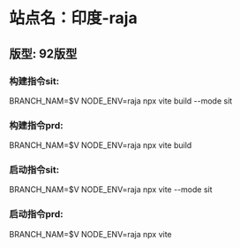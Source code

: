 # 站点名：印度-raja

## 版型: 92版型

### 构建指令sit:
BRANCH_NAM=$V NODE_ENV=raja npx vite build --mode sit

### 构建指令prd:
BRANCH_NAM=$V NODE_ENV=raja npx vite build

### 启动指令sit:
BRANCH_NAM=$V NODE_ENV=raja npx vite --mode sit

### 启动指令prd:
BRANCH_NAM=$V NODE_ENV=raja npx vite